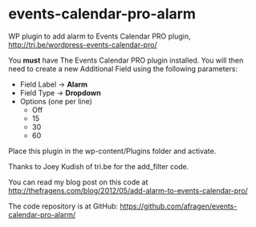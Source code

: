 events-calendar-pro-alarm
=====================

WP plugin to add alarm to Events Calendar PRO plugin,
http://tri.be/wordpress-events-calendar-pro/

You **must** have The Events Calendar PRO plugin installed. You will then need to create a new Additional Field using the following parameters:

* Field Label -> **Alarm**
* Field Type -> **Dropdown**
* Options (one per line)
  * Off
  * 15
  * 30
  * 60

Place this plugin in the wp-content/Plugins folder and activate.

Thanks to Joey Kudish of tri.be for the add_filter code.

You can read my blog post on this code at http://thefragens.com/blog/2012/05/add-alarm-to-events-calendar-pro/

The code repository is at GitHub: https://github.com/afragen/events-calendar-pro-alarm/